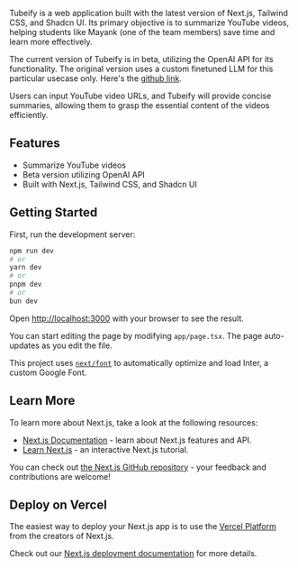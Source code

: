 Tubeify is a web application built with the latest version of Next.js, Tailwind CSS, and Shadcn UI. Its primary objective is to summarize YouTube videos, helping students like Mayank (one of the team members) save time and learn more effectively.

The current version of Tubeify is in beta, utilizing the OpenAI API for its functionality. The original version uses a custom finetuned LLM for this particular usecase only. Here's the [github link](https://github.com/TusharPuri10/Tubeify-Django-Version). 

Users can input YouTube video URLs, and Tubeify will provide concise summaries, allowing them to grasp the essential content of the videos efficiently.

## Features
* Summarize YouTube videos
* Beta version utilizing OpenAI API
* Built with Next.js, Tailwind CSS, and Shadcn UI

## Getting Started

First, run the development server:

```bash
npm run dev
# or
yarn dev
# or
pnpm dev
# or
bun dev
```

Open [http://localhost:3000](http://localhost:3000) with your browser to see the result.

You can start editing the page by modifying `app/page.tsx`. The page auto-updates as you edit the file.

This project uses [`next/font`](https://nextjs.org/docs/basic-features/font-optimization) to automatically optimize and load Inter, a custom Google Font.

## Learn More

To learn more about Next.js, take a look at the following resources:

- [Next.js Documentation](https://nextjs.org/docs) - learn about Next.js features and API.
- [Learn Next.js](https://nextjs.org/learn) - an interactive Next.js tutorial.

You can check out [the Next.js GitHub repository](https://github.com/vercel/next.js/) - your feedback and contributions are welcome!

## Deploy on Vercel

The easiest way to deploy your Next.js app is to use the [Vercel Platform](https://vercel.com/new?utm_medium=default-template&filter=next.js&utm_source=create-next-app&utm_campaign=create-next-app-readme) from the creators of Next.js.

Check out our [Next.js deployment documentation](https://nextjs.org/docs/deployment) for more details.
